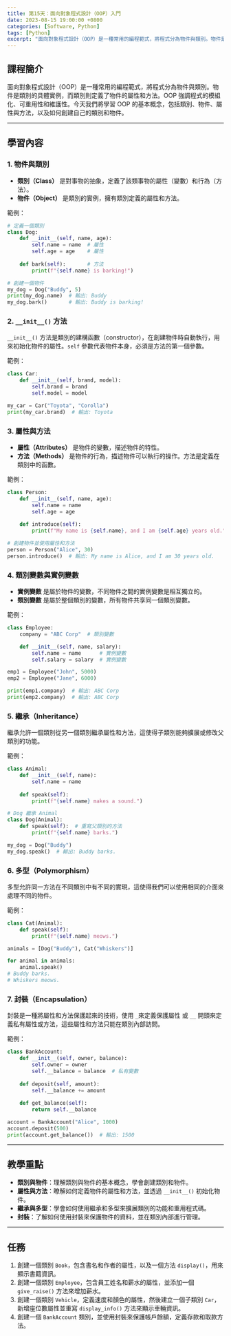 ```yaml
---
title: 第15天：面向對象程式設計（OOP）入門
date: 2023-08-15 19:00:00 +0800
categories: [Software, Python]
tags: [Python] 
excerpt: "面向對象程式設計（OOP）是一種常用的編程範式，將程式分為物件與類別。物件是類別的具體實例，而類別則定義了物件的屬性和方法。OOP 強調程式的模組化、可重用性和維護性。今天我們將學習 OOP 的基本概念，包括類別、物件、屬性與方法，以及如何創建自己的類別和物件"
---
```


## 課程簡介
面向對象程式設計（OOP）是一種常用的編程範式，將程式分為物件與類別。物件是類別的具體實例，而類別則定義了物件的屬性和方法。OOP 強調程式的模組化、可重用性和維護性。今天我們將學習 OOP 的基本概念，包括類別、物件、屬性與方法，以及如何創建自己的類別和物件。

---

## 學習內容

### 1. 物件與類別

- **類別（Class）** 是對事物的抽象，定義了該類事物的屬性（變數）和行為（方法）。
- **物件（Object）** 是類別的實例，擁有類別定義的屬性和方法。

範例：
```python
# 定義一個類別
class Dog:
    def __init__(self, name, age):
        self.name = name  # 屬性
        self.age = age    # 屬性
    
    def bark(self):       # 方法
        print(f"{self.name} is barking!")

# 創建一個物件
my_dog = Dog("Buddy", 5)
print(my_dog.name)  # 輸出: Buddy
my_dog.bark()       # 輸出: Buddy is barking!
```

### 2. `__init__()` 方法

`__init__()` 方法是類別的建構函數（constructor），在創建物件時自動執行，用來初始化物件的屬性。`self` 參數代表物件本身，必須是方法的第一個參數。

範例：
```python
class Car:
    def __init__(self, brand, model):
        self.brand = brand
        self.model = model

my_car = Car("Toyota", "Corolla")
print(my_car.brand)  # 輸出: Toyota
```

### 3. 屬性與方法

- **屬性（Attributes）** 是物件的變數，描述物件的特性。
- **方法（Methods）** 是物件的行為，描述物件可以執行的操作。方法是定義在類別中的函數。

範例：
```python
class Person:
    def __init__(self, name, age):
        self.name = name
        self.age = age
    
    def introduce(self):
        print(f"My name is {self.name}, and I am {self.age} years old.")

# 創建物件並使用屬性和方法
person = Person("Alice", 30)
person.introduce()  # 輸出: My name is Alice, and I am 30 years old.
```

### 4. 類別變數與實例變數

- **實例變數** 是屬於物件的變數，不同物件之間的實例變數是相互獨立的。
- **類別變數** 是屬於整個類別的變數，所有物件共享同一個類別變數。

範例：
```python
class Employee:
    company = "ABC Corp"  # 類別變數

    def __init__(self, name, salary):
        self.name = name      # 實例變數
        self.salary = salary  # 實例變數

emp1 = Employee("John", 5000)
emp2 = Employee("Jane", 6000)

print(emp1.company)  # 輸出: ABC Corp
print(emp2.company)  # 輸出: ABC Corp
```

### 5. 繼承（Inheritance）

繼承允許一個類別從另一個類別繼承屬性和方法，這使得子類別能夠擴展或修改父類別的功能。

範例：
```python
class Animal:
    def __init__(self, name):
        self.name = name
    
    def speak(self):
        print(f"{self.name} makes a sound.")

# Dog 繼承 Animal
class Dog(Animal):
    def speak(self):  # 重寫父類別的方法
        print(f"{self.name} barks.")

my_dog = Dog("Buddy")
my_dog.speak()  # 輸出: Buddy barks.
```

### 6. 多型（Polymorphism）

多型允許同一方法在不同類別中有不同的實現，這使得我們可以使用相同的介面來處理不同的物件。

範例：
```python
class Cat(Animal):
    def speak(self):
        print(f"{self.name} meows.")

animals = [Dog("Buddy"), Cat("Whiskers")]

for animal in animals:
    animal.speak()
# Buddy barks.
# Whiskers meows.
```

### 7. 封裝（Encapsulation）

封裝是一種將屬性和方法保護起來的技術，使用 `_`來定義保護屬性 或 `__` 開頭來定義私有屬性或方法，這些屬性和方法只能在類別內部訪問。

範例：
```python
class BankAccount:
    def __init__(self, owner, balance):
        self.owner = owner
        self.__balance = balance  # 私有變數
    
    def deposit(self, amount):
        self.__balance += amount
    
    def get_balance(self):
        return self.__balance

account = BankAccount("Alice", 1000)
account.deposit(500)
print(account.get_balance())  # 輸出: 1500
```

---

## 教學重點
- **類別與物件**：理解類別與物件的基本概念，學會創建類別和物件。
- **屬性與方法**：瞭解如何定義物件的屬性和方法，並透過 `__init__()` 初始化物件。
- **繼承與多型**：學會如何使用繼承和多型來擴展類別的功能和重用程式碼。
- **封裝**：了解如何使用封裝來保護物件的資料，並在類別內部進行管理。

---

## 任務
1. 創建一個類別 `Book`，包含書名和作者的屬性，以及一個方法 `display()`，用來顯示書籍資訊。
2. 創建一個類別 `Employee`，包含員工姓名和薪水的屬性，並添加一個 `give_raise()` 方法來增加薪水。
3. 創建一個類別 `Vehicle`，定義速度和顏色的屬性，然後建立一個子類別 `Car`，新增座位數屬性並重寫 `display_info()` 方法來顯示車輛資訊。
4. 創建一個 `BankAccount` 類別，並使用封裝來保護帳戶餘額，定義存款和取款方法。

